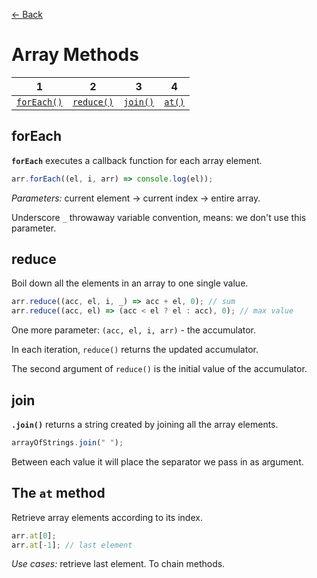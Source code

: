 [&larr; Back](./README.md)

# Array Methods

|            1            |           2           |         3         |            4             |
| :---------------------: | :-------------------: | :---------------: | :----------------------: |
| [`forEach()`](#foreach) | [`reduce()`](#reduce) | [`join()`](#join) | [`at()`](#the-at-method) |

## forEach

**`forEach`** executes a callback function for each array element.

```js
arr.forEach((el, i, arr) => console.log(el));
```

_Parameters:_ current element -> current index -> entire array.

Underscore `_` throwaway variable convention, means: we don't use this parameter.

## reduce

Boil down all the elements in an array to one single value.

```js
arr.reduce((acc, el, i, _) => acc + el, 0); // sum
arr.reduce((acc, el) => (acc < el ? el : acc), 0); // max value
```

One more parameter: `(acc, el, i, arr)` - the accumulator.

In each iteration, `reduce()` returns the updated accumulator.

The second argument of `reduce()` is the initial value of the accumulator.

## join

**`.join()`** returns a string created by joining all the array elements.

```js
arrayOfStrings.join(" ");
```

Between each value it will place the separator we pass in as argument.

## The `at` method

Retrieve array elements according to its index.

```js
arr.at[0];
arr.at[-1]; // last element
```

_Use cases:_ retrieve last element. To chain methods.

<br>
